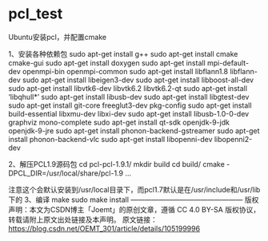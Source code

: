 # pcl_test
Ubuntu安装pcl，并配置cmake

1、安装各种依赖包
sudo apt-get install g++
sudo apt-get install cmake cmake-gui
sudo apt-get install doxygen
sudo apt-get install mpi-default-dev openmpi-bin openmpi-common
sudo apt-get install libflann1.8 libflann-dev
sudo apt-get install libeigen3-dev
sudo apt-get install libboost-all-dev
sudo apt-get install libvtk6-dev libvtk6.2 libvtk6.2-qt
sudo apt-get install ‘libqhull*’
sudo apt-get install libusb-dev
sudo apt-get install libgtest-dev
sudo apt-get install git-core freeglut3-dev pkg-config
sudo apt-get install build-essential libxmu-dev libxi-dev
sudo apt-get install libusb-1.0-0-dev graphviz mono-complete
sudo apt-get install qt-sdk openjdk-9-jdk openjdk-9-jre
sudo apt-get install phonon-backend-gstreamer
sudo apt-get install phonon-backend-vlc
sudo apt-get install libopenni-dev libopenni2-dev

2、解压PCL1.9源码包
cd pcl-pcl-1.9.1/
mkdir build
cd build/
cmake -DPCL_DIR=/usr/local/share/pcl-1.9 …

注意这个会默认安装到/usr/local目录下，而pcl1.7默认是在/usr/include和/usr/lib下的
3、编译
make
sudo make install
————————————————
版权声明：本文为CSDN博主「Joemt」的原创文章，遵循 CC 4.0 BY-SA 版权协议，转载请附上原文出处链接及本声明。
原文链接：https://blog.csdn.net/OEMT_301/article/details/105199996
